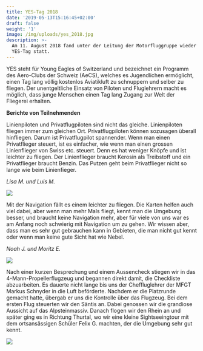 ```yaml
---
title: YES-Tag 2018
date: '2019-05-13T15:16:45+02:00'
draft: false
weight: '1'
image: /img/uploads/yes_2018.jpg
description: >-
  Am 11. August 2018 fand unter der Leitung der Motorfluggruppe wieder ein
  YES-Tag statt.
---
```

YES steht für Young Eagles of Switzerland und bezeichnet ein Programm des Aero-Clubs der Schweiz (AeCS), welches es Jugendlichen ermöglicht, einen Tag lang völlig kostenlos Aviatikluft zu schnuppern und selber zu fliegen. Der unentgeltliche Einsatz von Piloten und Fluglehrern macht es möglich, dass junge Menschen einen Tag lang Zugang zur Welt der Fliegerei erhalten.

**Berichte von Teilnehmenden**

Linienpiloten und Privatflugpiloten sind nicht das gleiche. Linienpiloten fliegen immer zum gleichen Ort. Privatflugpiloten können sozusagen überall hinfliegen. Darum ist Privatflugpilot spannender. Wenn man einen Privatflieger steuert, ist es einfacher, wie wenn man einen grossen Linienflieger von Swiss etc. steuert. Denn es hat weniger Knöpfe und ist leichter zu fliegen. Der Linienflieger braucht Kerosin als Treibstoff und ein Privatflieger braucht Benzin. Das Putzen geht beim Privatflieger nicht so lange wie beim Linienfieger.

_Lisa M. und Luis M._

![](/img/uploads/yes2018_1.jpg)

Mit der Navigation fällt es einem leichter zu fliegen. Die Karten helfen auch viel dabei, aber wenn man mehr Mals fliegt, kennt man die Umgebung besser, und braucht keine Navigation mehr, aber für viele von uns war es am Anfang noch schwierig mit Navigation um zu gehen. Wir wissen aber, dass man es sehr gut gebrauchen kann in Gebieten, die man nicht gut kennt oder wenn man keine gute Sicht hat wie Nebel. 

_Noah J. und Moritz E._ 

![](/img/uploads/yes2018_2.jpg)

Nach einer kurzen Besprechung und einem Aussencheck stiegen wir in das 4-Mann-Propellerflugzeug und begannen direkt damit, die Checkliste abzuarbeiten. Es dauerte nicht lange bis uns der Cheffluglehrer der MFGT Markus Schnyder in die Luft beförderte. Nachdem er die Platzrunde gemacht hatte, übergab er uns die Kontrolle über das Flugzeug. Bei dem ersten Flug steuerten wir den Säntis an. Dabei genossen wir die grandiose Aussicht auf das Alpsteinmassiv. Danach flogen wir den Rhein an und später ging es in Richtung Thurtal, wo wir eine kleine Sightseeingtour mit dem ortsansässigen Schüler Felix G. machten, der die Umgebung sehr gut kennt.

![](/img/uploads/yes2018_3.jpg)
